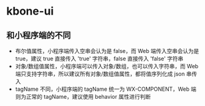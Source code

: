 # kbone-ui

## 和小程序端的不同

* 布尔值属性，小程序端传入空串会认为是 false，而 Web 端传入空串会认为是 true，建议 true 直接传入 'true' 字符串，false 直接传入 'false' 字符串
* 对象/数组值属性，小程序端可以传入对象/数组，也可以传入字符串，而 Web 端只支持字符串，所以建议所有对象/数组值属性，都将值序列化成 json 串传入
* tagName 不同，小程序端的 tagName 统一为 WX-COMPONENT，Web 端则为正常的 tagName，建议使用 behavior 属性进行判断
